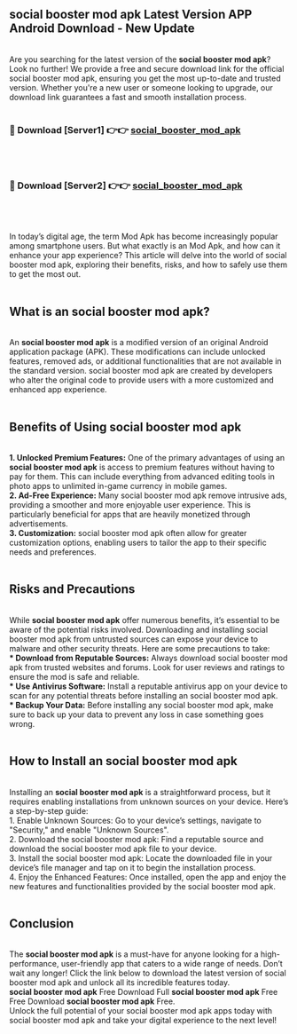 ## social booster mod apk Latest Version APP Android Download - New Update
<br>
Are you searching for the latest version of the <strong>social booster mod apk</strong>? Look no further! We provide a free and secure download link for the official social booster mod apk, ensuring you get the most up-to-date and trusted version. Whether you're a new user or someone looking to upgrade, our download link guarantees a fast and smooth installation process.
<br>
<br>
<h3>🔴 Download [Server1] 👉👉 <a href="https://modyolo.store/social+booster+mod+apk">social_booster_mod_apk</a></h3><br>
<br>
<h3>🔴 Download [Server2] 👉👉 <a href="https://modyolo.store/social+booster+mod+apk">social_booster_mod_apk</a></h3><br>
<br>
<br>
In today’s digital age, the term Mod Apk has become increasingly popular among smartphone users. But what exactly is an Mod Apk, and how can it enhance your app experience? This article will delve into the world of social booster mod apk, exploring their benefits, risks, and how to safely use them to get the most out.
<br>
<br>
<h2>What is an social booster mod apk?</h2>
<br>
An <strong>social booster mod apk</strong> is a modified version of an original Android application package (APK). These modifications can include unlocked features, removed ads, or additional functionalities that are not available in the standard version. social booster mod apk are created by developers who alter the original code to provide users with a more customized and enhanced app experience.
<br>
<br>
<h2>Benefits of Using social booster mod apk</h2>
<br>
<strong> 1. Unlocked Premium Features:</strong> One of the primary advantages of using an <strong>social booster mod apk</strong> is access to premium features without having to pay for them. This can include everything from advanced editing tools in photo apps to unlimited in-game currency in mobile games.
<br>
<strong> 2. Ad-Free Experience:</strong> Many social booster mod apk remove intrusive ads, providing a smoother and more enjoyable user experience. This is particularly beneficial for apps that are heavily monetized through advertisements.
<br>
<strong> 3. Customization:</strong> social booster mod apk often allow for greater customization options, enabling users to tailor the app to their specific needs and preferences.
<br>
<br>
<h2>Risks and Precautions</h2>
<br>
While <strong>social booster mod apk</strong> offer numerous benefits, it’s essential to be aware of the potential risks involved. Downloading and installing social booster mod apk from untrusted sources can expose your device to malware and other security threats. Here are some precautions to take:
<br>
<strong> * Download from Reputable Sources:</strong> Always download social booster mod apk from trusted websites and forums. Look for user reviews and ratings to ensure the mod is safe and reliable.
<br>
<strong> * Use Antivirus Software:</strong> Install a reputable antivirus app on your device to scan for any potential threats before installing an social booster mod apk.
<br>
<strong> * Backup Your Data:</strong> Before installing any social booster mod apk, make sure to back up your data to prevent any loss in case something goes wrong.
<br>
<br>
<h2>How to Install an social booster mod apk</h2>
<br>
Installing an <strong>social booster mod apk</strong> is a straightforward process, but it requires enabling installations from unknown sources on your device. Here’s a step-by-step guide:
<br>
 1. Enable Unknown Sources: Go to your device’s settings, navigate to "Security," and enable "Unknown Sources".
<br>
 2. Download the social booster mod apk: Find a reputable source and download the social booster mod apk file to your device.
<br>
 3. Install the social booster mod apk: Locate the downloaded file in your device’s file manager and tap on it to begin the installation process.
<br>
 4. Enjoy the Enhanced Features: Once installed, open the app and enjoy the new features and functionalities provided by the social booster mod apk.
<br>
<br>
<h2><strong>Conclusion</strong></h2>
<br>
The <strong>social booster mod apk</strong> is a must-have for anyone looking for a high-performance, user-friendly app that caters to a wide range of needs. Don’t wait any longer! Click the link below to download the latest version of social booster mod apk and unlock all its incredible features today.
<br>
<strong>social booster mod apk</strong> Free Download Full <strong>social booster mod apk</strong> Free Free Download <strong>social booster mod apk</strong> Free.
<br>
Unlock the full potential of your social booster mod apk apps today with social booster mod apk and take your digital experience to the next level!